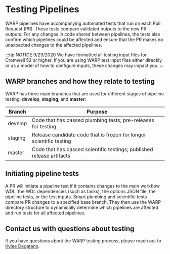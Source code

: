 # Testing Pipelines

WARP pipelines have accompanying automated tests that run on each Pull Request (PR). These tests compare validated outputs to the new PR outputs. For any changes in code shared between pipelines, the tests also confirm which pipelines could be affected and ensure that the PR makes no unexpected changes to the affected pipelines.

:::tip NOTICE 9/29/2020
We have formatted all testing input files for Cromwell 52 or higher. If you are using WARP test input files either directily or as a model of how to configure inputs, these changes may impact you.
:::

## WARP branches and how they relate to testing

WARP has three main branches that are used for different stages of pipeline testing: **develop**, **staging**, and **master**:

| Branch | Purpose |
| --- | --- |
| develop |  Code that has passed plumbing tests; pre-releases for testing |
| staging | Release candidate code that is frozen for longer scientific testing |
| master | Code that has passed scientific testings; published release artifacts |

## Initiating pipeline tests

A PR will initiate a pipeline test if it contains changes to the main workflow WDL, the WDL dependencies (such as tasks), the options JSON file, the pipeline tests, or the test inputs. Smart plumbing and scientific tests compare PR changes to a specified base branch. They then use the WARP directory structure to dynamically determine which pipelines are affected and run tests for all affected pipelines.


## Contact us with questions about testing

If you have questions about the WARP testing process, please reach out to [Kylee Degatano](mailto:kdegatano@broadinstitute.org).

